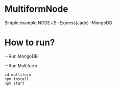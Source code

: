 # MultiformNode
Simple example NODE JS
  -Express(Jade)
  -MongoDB

# How to run?
--Run MongoDB

--Run Multiform
```terminal
cd multiform
npm install
npm start
```
